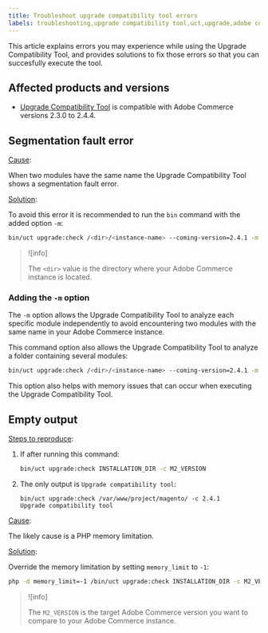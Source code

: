 ```yaml
---
title: Troubleshoot upgrade compatibility tool errors
labels: troubleshooting,upgrade compatibility tool,uct,upgrade,adobe commerce,2.4.4
---
```


This article explains errors you may experience while using the Upgrade Compatibility Tool, and provides solutions to fix those errors so that you can succesfully execute the tool.

## Affected products and versions

* [Upgrade Compatibility Tool](https://experienceleague.adobe.com/docs/commerce-operations/upgrade-guide/upgrade-compatibility-tool/overview.html) is compatible with Adobe Commerce versions 2.3.0 to 2.4.4.

## Segmentation fault error

<ins>Cause</ins>:

When two modules have the same name the Upgrade Compatibility Tool shows a segmentation fault error.

<ins>Solution</ins>:

To avoid this error it is recommended to run the `bin` command with the added option `-m`:

```bash
bin/uct upgrade:check /<dir>/<instance-name> --coming-version=2.4.1 -m /vendor/<vendor-name>/<module-name>
```

>![info]
>
> The `<dir>` value is the directory where your Adobe Commerce instance is located.

### Adding the `-m` option

The `-m` option allows the Upgrade Compatibility Tool to analyze each specific module independently to avoid encountering two modules with the same name in your Adobe Commerce instance.

This command option also allows the Upgrade Compatibility Tool to analyze a folder containing several modules:

```bash
bin/uct upgrade:check /<dir>/<instance-name> --coming-version=2.4.1 -m /vendor/<vendor-name>/
```

This option also helps with memory issues that can occur when executing the Upgrade Compatibility Tool.

## Empty output

<ins>Steps to reproduce</ins>:

1. If after running this command:

   ```bash
   bin/uct upgrade:check INSTALLATION_DIR -c M2_VERSION
   ```

1. The only output is `Upgrade compatibility tool`:

   ```terminal
   bin/uct upgrade:check /var/www/project/magento/ -c 2.4.1
   Upgrade compatibility tool
   ```

<ins>Cause</ins>:

The likely cause is a PHP memory limitation.

<ins>Solution</ins>:

Override the memory limitation by setting `memory_limit` to `-1`:

```bash
php -d memory_limit=-1 /bin/uct upgrade:check INSTALLATION_DIR -c M2_VERSION
```

>![info]
>
> The `M2_VERSION` is the target Adobe Commerce version you want to compare to your Adobe Commerce instance.

